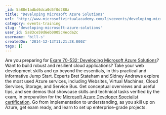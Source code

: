 ```yaml
---
_id: 5a88e1adbd6dca0d5f0d280a
title: "Developing Microsoft Azure Solutions"
url: 'http://www.microsoftvirtualacademy.com/liveevents/developing-microsoft-azure-solutions'
category: events-training
slug: 'developing-microsoft-azure-solutions'
user_id: 5a83ce59d6eb0005c4ecda2c
username: 'bill-s'
createdOn: '2014-12-13T11:21:28.000Z'
tags: []
---
```


Are you preparing for <a href="https://www.microsoft.com/learning/en-us/exam-70-532.aspx" target="_blank">Exam 70-532: Developing Microsoft Azure Solutions</a>? Want to build robust and resilient cloud applications? Take your web development skills and go beyond the essentials, in this practical and informative Jump Start. Experts Bret Stateham and Sidney Andrews explore the most used Azure services, including Websites, Virtual Machines, Cloud Services, Storage, and Service Bus. Get conceptual overviews and useful tips, and see demos that showcase skills and technical tasks verified by the exam, in preparation for the <a href="https://www.microsoft.com/learning/en-us/azure-certification.aspx">Microsoft Azure Developer Specialist certification</a>. Go from implementation to understanding, as you skill up on Azure, get exam ready, and learn to set up enterprise-grade projects.
